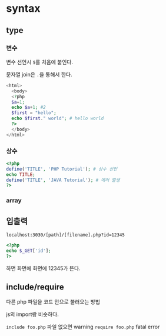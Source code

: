 # syntax

## type

### 변수

변수 선언시 `$`를 처음에 붙인다.

문자열 join은 `.`을 통해서 한다.

```php
<html>
  <body>
  <?php
  $a=1;
  echo $a+1; #2
  $first = "hello";
  echo $first." world"; # hello world
  ?>
  </body>
</html>
```

### 상수

```php
<?php
define('TITLE', 'PHP Tutorial'); # 상수 선언
echo TITLE;
define('TITLE', 'JAVA Tutorial'); # 에러 발생
?>
```

### array

## 입출력

`localhost:3030/[path]/[filename].php?id=12345`

```php
<?php
echo $_GET['id'];
?>
```

하면 화면에 화면에 12345가 뜬다.

## include/require

다른 php 파일을 코드 안으로 불러오는 방법

js의 import랑 비슷하다.

`include foo.php` 파일 없으면 warning
`require foo.php` fatal error
